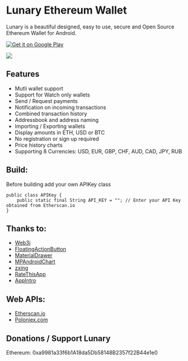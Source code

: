 # Lunary Ethereum Wallet

Lunary is a beautiful designed, easy to use, secure and Open Source Ethereum Wallet for Android.

[![Get it on Google Play](http://rehanced.com/apps/google-play-badge.png)](https://play.google.com/store/apps/details?id=com.rehanced.lunary)

<img src="http://rehanced.com/apps/lunary/githubbanner.png" >

## Features
* Mutli wallet support  
* Support for Watch only wallets  
* Send / Request payments  
* Notification on incoming transactions  
* Combined transaction history  
* Addressbook and address naming  
* Importing / Exporting wallets  
* Display amounts in ETH, USD or BTC  
* No registration or sign up required  
* Price history charts  
* Supporting 8 Currencies: USD, EUR, GBP, CHF, AUD, CAD, JPY, RUB

## Build:
Before building add your own APIKey class
```
public class APIKey {
    public static final String API_KEY = ""; // Enter your API Key obtained from Etherscan.io
}
```

## Thanks to:
* [Web3j](https://github.com/web3j/web3j)
* [FloatingActionButton](https://github.com/Clans/FloatingActionButton)
* [MaterialDrawer](https://github.com/mikepenz/MaterialDrawer)
* [MPAndroidChart](https://github.com/PhilJay/MPAndroidChart)
* [zxing](https://github.com/zxing/zxing)
* [RateThisApp](https://github.com/kobakei/Android-RateThisApp)
* [AppIntro](https://github.com/apl-devs/AppIntro)

## Web APIs:
* [Etherscan.io](https://etherscan.io/)
* [Poloniex.com](https://poloniex.com/)

## Donations / Support Lunary
Ethereum: 0xa9981a33f6b1A18da5Db58148B2357f22B44e1e0